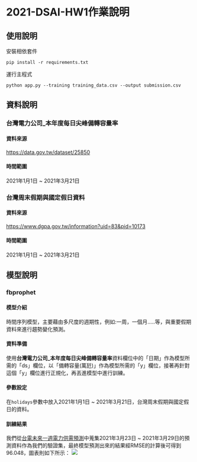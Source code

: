 # 2021-DSAI-HW1作業說明

## 使用說明
安裝相依套件
```
pip install -r requirements.txt
```
運行主程式
```
python app.py --training training_data.csv --output submission.csv
```


## 資料說明

### 台灣電力公司_本年度每日尖峰備轉容量率
#### 資料來源
https://data.gov.tw/dataset/25850
#### 時間範圍
2021年1月1日 ~ 2021年3月21日


### 台灣周末假期與國定假日資料
#### 資料來源
https://www.dgpa.gov.tw/information?uid=83&pid=10173
#### 時間範圍
2021年1月1日 ~ 2021年3月21日

## 模型說明

### fbprophet

#### 模型介紹
時間序列模型，主要藉由多尺度的週期性，例如:一周，一個月.....等，與重要假期資料來進行趨勢變化預測。

#### 資料準備
使用**台灣電力公司_本年度每日尖峰備轉容量率**資料欄位中的「日期」作為模型所需的「ds」欄位，以「備轉容量(萬瓩)」作為模型所需的「y」欄位，接著再針對這個「y」欄位進行正規化，再丟進模型中進行訓練。

#### 參數設定
在`holidays`參數中放入2021年1月1日 ~ 2021年3月21日，台灣周末假期與國定假日的資料。

#### 訓練結果
我們從[台電未來一週電力供需預測](https://www.taipower.com.tw/tc/page.aspx?mid=209)中蒐集2021年3月23日 ~ 2021年3月29日的預測資料作為我們的驗證集，最終模型預測出來的結果經RMSE的計算後可得到96.048，圖表則如下所示：
![](https://i.imgur.com/hze1OHy.png)